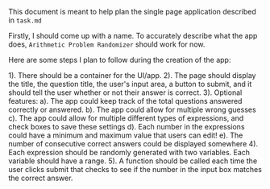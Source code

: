 This document is meant to help plan the single page application described in `task.md`

Firstly, I should come up with a name. To accurately describe what the app does, `Arithmetic Problem Randomizer` should work for now.

Here are some steps I plan to follow during the creation of the app:

1).  There should be a container for the UI/app.
2).  The page should display the title, the question title, the user's input area, a button to submit, and it should tell
     the user whether or not their answer is correct.
3).  Optional features:
        a).  The app could keep track of the total questions answered correctly or answered.
        b).  The app could allow for multiple wrong guesses
        c).  The app could allow for multiple different types of expressions, and check boxes to save these settings
        d).  Each number in the expressions could have a minimum and maximum value that users can edit!
        e).  The number of consecutive correct answers could be displayed somewhere
4).  Each expression should be randomly generated with two variables.  Each variable should have a range.
5).  A function should be called each time the user clicks submit that checks to see if the number in the input box matches the correct answer.